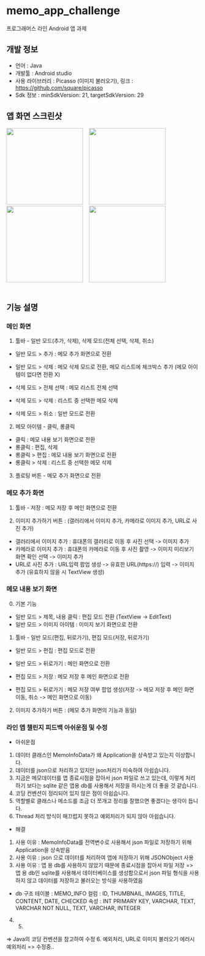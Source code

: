 # memo_app_challenge
프로그래머스 라인 Android 앱 과제

## 개발 정보
- 언어 : Java
- 개발툴 : Android studio
- 사용 라이브러리 : Picasso (이미지 불러오기), 링크 : https://github.com/square/picasso
- Sdk 정보 : minSdkVersion: 21, targetSdkVersion: 29

## 앱 화면 스크린샷
<div>
<img width="200" src="https://user-images.githubusercontent.com/36183001/75092799-ca09ab80-55be-11ea-8c6a-be8ea0007b00.jpg">
  &nbsp;&nbsp;
<img width="200" src="https://user-images.githubusercontent.com/36183001/75092798-c9711500-55be-11ea-84ea-b8446aaa65d4.jpg">
  &nbsp;&nbsp;
<img width="200" src="https://user-images.githubusercontent.com/36183001/75092795-c83fe800-55be-11ea-9e34-3d37130e239d.jpg">
  &nbsp;&nbsp;
<img width="200" src="https://user-images.githubusercontent.com/36183001/75092783-b78f7200-55be-11ea-8e18-88228d13e896.jpg">
  &nbsp;&nbsp;
</div>
<br>

## 기능 설명
### 메인 화면
1. 툴바 - 일반 모드(추가, 삭제), 삭제 모드(전체 선택, 삭제, 취소)
- 일반 모드 > 추가 : 메모 추가 화면으로 전환
- 일반 모드 > 삭제 : 메모 삭제 모드로 전환, 메모 리스트에 체크박스 추가 (메모 아이템이 없다면 전환 X)

- 삭제 모드 > 전체 선택 : 메모 리스트 전체 선택
- 삭제 모드 > 삭제 : 리스트 중 선택한 메모 삭제
- 삭제 모드 > 취소 : 일반 모드로 전환

2. 메모 아이템 - 클릭, 롱클릭
- 클릭 : 메모 내용 보기 화면으로 전환
- 롱클릭 : 편집, 삭제
- 롱클릭 > 편집 : 메모 내용 보기 화면으로 전환
- 롱클릭 > 삭제 : 리스트 중 선택한 메모 삭제

3. 플로팅 버튼 - 메모 추가 화면으로 전환

### 메모 추가 화면
1. 툴바 - 저장 : 메모 저장 후 메인 화면으로 전환

2. 이미지 추가하기 버튼 : (갤러리에서 이미지 추가, 카메라로 이미지 추가, URL로 사진 추가)
- 갤러리에서 이미지 추가 : 휴대폰의 갤러리로 이동 후 사진 선택 -> 이미지 추가
- 카메라로 이미지 추가 : 휴대폰의 카메라로 이동 후 사진 촬영 -> 이미지 미리보기 화면 확인 선택 -> 이미지 추가
- URL로 사진 추가 : URL입력 팝업 생성 -> 유효한 URL(https://) 입력 -> 이미지 추가 (유효하지 않을 시 TextView 생성)

### 메모 내용 보기 화면
0. 기본 기능
- 일반 모드 > 제목, 내용 클릭 : 편집 모드 전환 (TextView -> EditText)
- 일반 모드 > 이미지 아이템 : 이미지 보기 화면으로 전환

1. 툴바 - 일반 모드(편집, 뒤로가기), 편집 모드(저장, 뒤로가기)
- 일반 모드 > 편집 : 편집 모드로 전환
- 일반 모드 > 뒤로가기 : 메인 화면으로 전환

- 편집 모드 > 저장 : 메모 저장 후 메인 화면으로 전환
- 편집 모드 > 뒤로가기 : 메모 저장 여부 팝업 생성(저장 -> 메모 저장 후 메인 화면 이동, 취소 -> 메인 화면으로 이동)

2. 이미지 추가하기 버튼 : (메모 추가 화면의 기능과 동일)

### 라인 앱 챌린지 피드백 아쉬운점 및 수정
- 아쉬운점
1. 데이터 클래스인 MemoInfoData가 왜 Application을 상속받고 있는지 이상합니다.
2. 데이터를 json으로 처리하고 있지만 json처리가 미숙하여 아쉽습니다.
3. 지금은 메모데이터를 앱 종료시점을 잡아서 json 파일로 쓰고 있는데, 이렇게 처리하기 보다는 sqlite 같은 앱용 db를 사용해서 저장을 하시는게 더 좋을 것 같습니다.
4. 코딩 컨벤션이 정리되어 있지 않은 점이 아쉽습니다.
5. 역할별로 클래스나 메소드를 조금 더 쪼개고 정리를 잘했으면 좋겠다는 생각이 듭니다.
6. Thread 처리 방식이 매끄럽지 못하고 예외처리가 되지 않아 아쉽습니다.

- 해결
1. 사용 이유 : MemoInfoData를 전역변수로 사용해서 json 파일로 저장하기 위해 Application을 상속받음
2. 사용 이유 : json 으로 데이터를 처리하여 앱에 저장하기 위해 JSONObject 사용
3. 사용 이유 : 앱 용 db를 사용하지 않았기 때문에 종료시점을 잡아서 파일 저장
=> 앱 용 db인 sqlite를 사용해서 데이터베이스를 생성함으로서 json 파일 형식을 사용하지 않고 데이터를 저장하고 불러오는 방식을 사용하였음
* db 구조
테이블 : MEMO_INFO
컬럼 : ID, THUMBNAIL, IMAGES, TITLE, CONTENT, DATE, CHECKED
속성 : INT PRIMARY KEY, VARCHAR, TEXT, VARCHAR NOT NULL, TEXT, VARCHAR, INTEGER
4. 5.
=> Java의 코딩 컨벤션을 참고하여 수정
6. 예외처리, URL로 이미지 불러오기 에러시 예외처리
=> 수정중..
